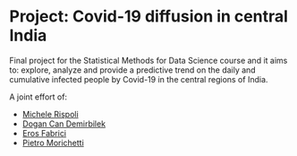 # Project: Covid-19 diffusion in central India
Final project for the Statistical Methods for Data Science course and it aims to: explore, analyze and provide a predictive trend on the daily and cumulative infected people by Covid-19 in the central regions of India.

A joint effort of:  
- [Michele Rispoli](https://github.com/drpOpZ)  
- [Dogan Can Demirbilek](https://github.com/demirbilek95)  
- [Eros Fabrici](https://github.com/eferos93)  
- [Pietro Morichetti](https://github.com/wilsonjefferson)
